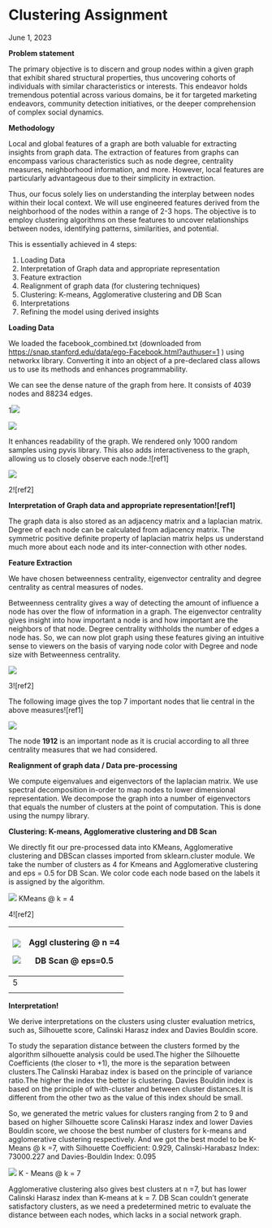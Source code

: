 ﻿# Clustering Assignment

June 1, 2023

**Problem statement**

The primary objective is to discern and group nodes within a given graph that exhibit shared structural properties, thus uncovering cohorts of individuals with similar characteristics or interests. This endeavor holds tremendous potential across various domains, be it for targeted marketing endeavors, community detection initiatives, or the deeper comprehension of complex social dynamics.

**Methodology**

Local and global features of a graph are both valuable for extracting insights from graph data. The extraction of features from graphs can encompass various characteristics such as node degree, centrality measures, neighborhood information, and more. However, local features are particularly advantageous due to their simplicity in extraction.

Thus, our focus solely lies on understanding the interplay between nodes within their local context. We will use engineered features derived from the neighborhood of the nodes within a range of 2-3 hops. The objective is to employ clustering algorithms on these features to uncover relationships between nodes, identifying patterns, similarities, and potential.

This is essentially achieved in 4 steps:

1. Loading Data
1. Interpretation of Graph data and appropriate representation
1. Feature extraction
1. Realignment of graph data (for clustering techniques)
1. Clustering: K-means, Agglomerative clustering and DB Scan
1. Interpretations
1. Refining the model using derived insights

**Loading Data**

We loaded the facebook\_combined.txt (downloaded from <https://snap.stanford.edu/data/ego-Facebook.html?authuser=1> ) using networkx library. Converting it into an object of a pre-declared class allows us to use its methods and enhances programmability.

We can see the dense nature of the graph from here. It consists of 4039 nodes and 88234 edges.

1![](img/Aspose.Words.a7efb722-f4ea-4932-a958-97178a5820f4.001.png)

![](img/Aspose.Words.a7efb722-f4ea-4932-a958-97178a5820f4.002.png)

It enhances readability of the graph. We rendered only 1000 random samples using pyvis library. This also adds interactiveness to the graph, allowing us to closely observe each node.![ref1]

![](img/Aspose.Words.a7efb722-f4ea-4932-a958-97178a5820f4.004.jpeg)

2![ref2]

**Interpretation of Graph data and appropriate representation![ref1]**

The graph data is also stored as an adjacency matrix and a laplacian matrix. Degree of each node can be calculated from adjacency matrix. The symmetric positive definite property of laplacian matrix helps us understand much more about each node and its inter-connection with other nodes.

**Feature Extraction**

We have chosen betweenness centrality, eigenvector centrality and degree centrality as central measures of nodes.

Betweenness centrality gives a way of detecting the amount of influence a node has over the flow of information in a graph. The eigenvector centrality gives insight into how important a node is and how important are the neighbors of that node. Degree centrality withholds the number of edges a node has. So, we can now plot graph using these features giving an intuitive sense to viewers on the basis of varying node color with Degree and node size with Betweenness centrality.

![](img/Aspose.Words.a7efb722-f4ea-4932-a958-97178a5820f4.006.jpeg)

3![ref2]

The following image gives the top 7 important nodes that lie central in the above measures![ref1]

![](img/Aspose.Words.a7efb722-f4ea-4932-a958-97178a5820f4.007.png)

The node **1912** is an important node as it is crucial according to all three centrality measures that we had considered.

**Realignment of graph data / Data pre-processing**

We compute eigenvalues and eigenvectors of the laplacian matrix. We use spectral decomposition in-order to map nodes to lower dimensional representation. We decompose the graph into a number of eigenvectors that equals the number of clusters at the point of computation. This is done using the numpy library.

**Clustering: K-means, Agglomerative clustering and DB Scan**

We directly fit our pre-processed data into KMeans, Agglomerative clustering and DBScan classes imported from sklearn.cluster module. We take the number of clusters as 4 for Kmeans and Agglomerative clustering and eps = 0.5 for DB Scan. We color code each node based on the labels it is assigned by the algorithm.

![](img/Aspose.Words.a7efb722-f4ea-4932-a958-97178a5820f4.008.jpeg) KMeans @ k = 4

4![ref2]

|<p>![](img/Aspose.Words.a7efb722-f4ea-4932-a958-97178a5820f4.009.jpeg)</p><p>![](img/Aspose.Words.a7efb722-f4ea-4932-a958-97178a5820f4.010.jpeg)</p>|<p>Aggl clustering @ n =4</p><p>DB Scan @ eps=0.5</p>|
| - | - |
|5||
|||
**Interpretation!**

We derive interpretations on the clusters using cluster evaluation metrics, such as, Silhouette score, Calinski Harasz index and Davies Bouldin score.

To study the separation distance between the clusters formed by the algorithm silhouette analysis could be used.The higher the Silhouette Coefficients (the closer to +1), the more is the separation between clusters.The Calinski Harabaz index is based on the principle of variance ratio.The higher the index the better is clustering. Davies Bouldin index is based on the principle of with-cluster and between cluster distances.It is different from the other two as the value of this index should be small.

So, we generated the metric values for clusters ranging from 2 to 9 and based on higher Silhouette score Calinski Harasz index and lower Davies Bouldin score, we choose the best number of clusters for k-means and agglomerative clustering respectively. And we got the best model to be K-Means @ k =7, with Silhouette Coefficient: 0.929, Calinski-Harabasz Index: 73000.227 and Davies-Bouldin Index: 0.095

![](img/Aspose.Words.a7efb722-f4ea-4932-a958-97178a5820f4.011.jpeg) K - Means @ k = 7

Agglomerative clustering also gives best clusters at n =7, but has lower Calinski Harasz index than K-means at k = 7. DB Scan couldnʼt generate satisfactory clusters, as we need a predetermined metric to evaluate the distance between each nodes, which lacks in a social network graph.


